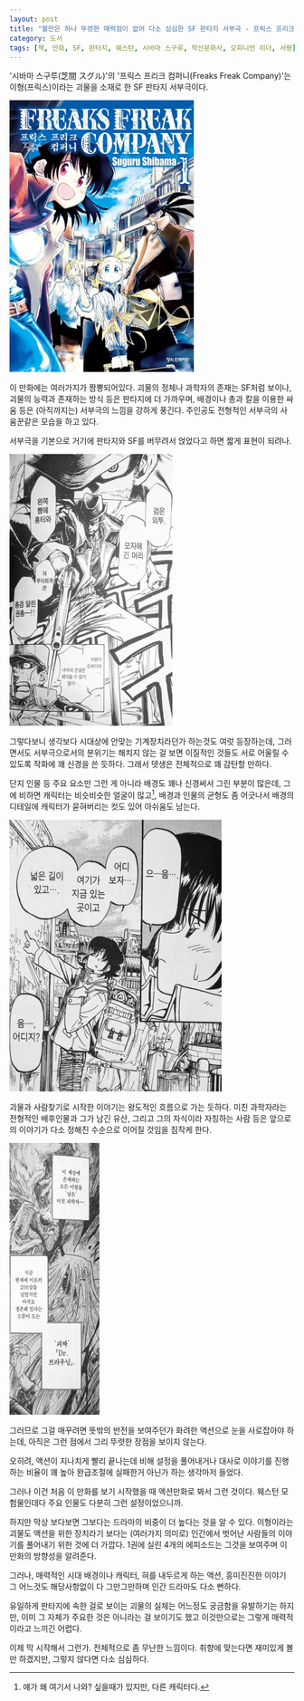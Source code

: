 ```yaml
---
layout: post
title: "볼만은 하나 뚜렷한 매력점이 없어 다소 심심한 SF 판타지 서부극 - 프릭스 프리크 컴퍼니 1"
category: 도서
tags: [책, 만화, SF, 판타지, 웨스턴, 시바마 스구루, 학산문화사, 오피니언 리더, 서평]
---
```


'시바마 스구루(芝間 スグル)'의
'프릭스 프리크 컴퍼니(Freaks Freak Company)'는
이형(프릭스)이라는 괴물을 소재로 한 SF 판타지 서부극이다.

![커버](/images/freaks-freak-company-1-comic-book-h480.jpg)

이 만화에는 여러가지가 짬뽕되어있다.
괴물의 정체나 과학자의 존재는 SF처럼 보이나,
괴물의 능력과 존재하는 방식 등은 판타지에 더 가까우며,
배경이나 총과 칼을 이용한 싸움 등은 (아직까지는) 서부극의 느낌을 강하게 풍긴다.
주인공도 전형적인 서부극의 사움꾼같은 모습을 하고 있다.

서부극을 기본으로 거기에 판타지와 SF를 버무려서 얹었다고 하면 짧게 표현이 되려나.

![20](/images/freaks-freak-company-1-comic-book-p020.jpg)

그렇다보니 생각보다 시대상에 안맞는 기계장치라던가 하는것도 여럿 등장하는데,
그러면서도 서부극으로서의 분위기는 해치지 않는 걸 보면
이질적인 것들도 서로 어울릴 수 있도록
작화에 꽤 신경을 쓴 듯하다.
그래서 뎃생은 전체적으로 꽤 감탄할 만하다.

단지 인물 등 주요 요소만 그런 게 아니라
배경도 꽤나 신경써서 그린 부분이 많은데,
그에 비하면 캐릭터는 비슷비슷한 얼굴이 많고[^1],
배경과 인물의 균형도 좀 어긋나서
배경의 디테일에 캐릭터가 묻혀버리는 컷도 있어 아쉬움도 남는다.

[^1]: 얘가 왜 여기서 나와? 싶을때가 있지만, 다른 캐릭터다.

![23](/images/freaks-freak-company-1-comic-book-p023.jpg)

괴물과 사람찾기로 시작한 이야기는 왕도적인 흐름으로 가는 듯하다.
미친 과학자라는 전형적인 배후인물과 그가 남긴 유산,
그리고 그의 자식이라 자칭하는 사람 등은 앞으로의 이야기가 다소 정해진 수순으로 이어질 것임을 짐작케 한다.

![47](/images/freaks-freak-company-1-comic-book-p047.jpg)

그러므로 그걸 매꾸려면 뜻밖의 반전을 보여주던가
화려한 액션으로 눈을 사로잡아야 하는데,
아직은 그런 점에서 그리 뚜렷한 장점을 보이지 않는다.

오히려, 액션이 지나치게 빨리 끝나는데 비해
설정을 풀어내거나 대사로 이야기를 진행하는 비율이 꽤 높아
완급조절에 실패한거 아닌가 하는 생각마저 들었다.

그러나 이건 처음 이 만화를 보기 시작했을 때 액션만화로 봐서 그런 것이다.
웨스턴 모험물인데다 주요 인물도 다분히 그런 설정이었으니까.

하지만 막상 보다보면 그보다는 드라마의 비중이 더 높다는 것을 알 수 있다.
이형이라는 괴물도 액션을 위한 장치라기 보다는
(여러가지 의미로) 인간에서 벗어난 사람들의 이야기를 풀어내기 위한 것에 더 가깝다.
1권에 실린 4개의 에피소드는 그것을 보여주며 이 만화의 방향성을 알려준다.

그러나, 매력적인 시대 배경이나 캐릭터,
혀를 내두르게 하는 액션,
흥미진진한 이야기 그 어느것도 해당사항없이 다 그만그만하며
인간 드라마도 다소 뻔하다.

유일하게 판타지에 속한 걸로 보이는 괴물의 실체는 어느정도 궁금함을 유발하기는 하지만,
이미 그 자체가 주요한 것은 아니라는 걸 보이기도 했고
이것만으로는 그렇게 매력적이라고 느끼긴 어렵다.

이제 막 시작해서 그런가.
전체적으로 좀 무난한 느낌이다.
취향에 맞는다면 재미있게 볼만 하겠지만, 그렇지 않다면 다소 심심하다.
